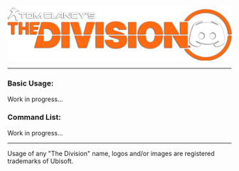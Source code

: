 <p align="center">
  <img width="510" src="https://github.com/charlespetchsy/discord-div2stats/blob/master/media/division-discord-banner.png">
</p>

---

### Basic Usage:
Work in progress...

### Command List:
Work in progress...

---
Usage of any "The Division" name, logos and/or images are registered trademarks of Ubisoft.

